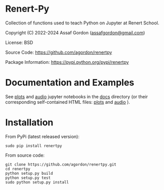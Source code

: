 Renert-Py
=========

Collection of functions used to teach Python on Jupyter at Renert School.

Copyright (C) 2022-2024 Assaf Gordon (assafgordon@gmail.com)

License: BSD

Source Code: https://github.com/agordon/renertpy

Package Information: https://pypi.python.org/pypi/renertpy


Documentation and Examples
==========================

See [plots](docs/RenertPy-Plots-Tutorial.ipynb) and
[audio](docs/RenertPy-Audio-Tutorial.ipynb) jupyter notebooks in
the [docs](docs/) directory (or their corresponding
self-contained HTML files: [plots](docs/RenertPy-Plots-Tutorial.html) and
[audio](docs/RenertPy-Audio-Tutorial.html) ).


Installation
============

From PyPi (latest released version):

    sudo pip install renertpy

From source code:

    git clone https://github.com/agordon/renertpy.git
    cd renertpy
    python setup.py build
    python setup.py test
    sudo python setup.py install

